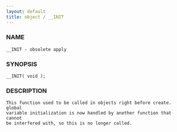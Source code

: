 ```yaml
---
layout: default
title: object / __INIT
---
```


### NAME

    __INIT - obsolete apply

### SYNOPSIS

    __INIT( void );

### DESCRIPTION

    This function used to be called in objects right before create.  global
    variable initialization is now handled by another function that  cannot
    be interfered with, so this is no longer called.

